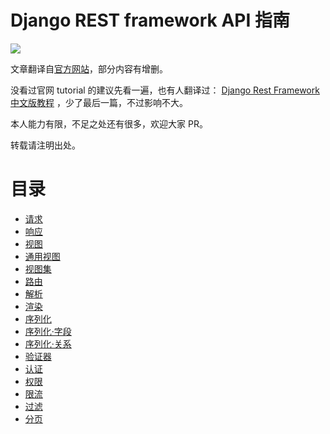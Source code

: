 # Django REST framework API 指南

![](http://www.django-rest-framework.org/img/logo.png)


文章翻译自[官方网站](http://www.django-rest-framework.org/)，部分内容有增删。

没看过官网 tutorial 的建议先看一遍，也有人翻译过： [Django Rest Framework 中文版教程](https://www.gitbook.com/book/whatwewant/django-rest-framework-tutorial-cn/details) ，少了最后一篇，不过影响不大。

本人能力有限，不足之处还有很多，欢迎大家 PR。

转载请注明出处。

# 目录
- [请求](api-guide/requests.md)  
- [响应](api-guide/responses.md)  
- [视图](api-guide/views.md)  
- [通用视图](api-guide/genericviews.md)  
- [视图集](api-guide/viewsets.md)  
- [路由](api-guide/routers.md)  
- [解析](api-guide/parsers.md)  
- [渲染](api-guide/renderers.md)  
- [序列化](api-guide/serializers.md)  
- [序列化·字段](api-guide/fields.md)  
- [序列化·关系](api-guide/relations.md)  
- [验证器](api-guide/validators.md)  
- [认证](api-guide/authentication.md)  
- [权限](api-guide/permissions.md)  
- [限流](api-guide/throttling.md)  
- [过滤](api-guide/filtering.md)  
- [分页](api-guide/pagination.md)  